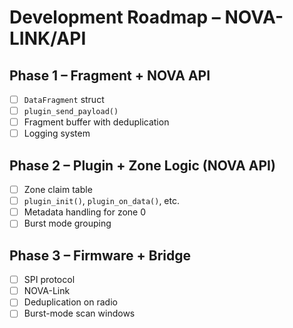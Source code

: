 # Development Roadmap – NOVA-LINK/API

## Phase 1 – Fragment + NOVA API

- [ ] `DataFragment` struct
- [ ] `plugin_send_payload()`
- [ ] Fragment buffer with deduplication
- [ ] Logging system

## Phase 2 – Plugin + Zone Logic (NOVA API)

- [ ] Zone claim table
- [ ] `plugin_init()`, `plugin_on_data()`, etc.
- [ ] Metadata handling for zone 0
- [ ] Burst mode grouping

## Phase 3 – Firmware + Bridge

- [ ] SPI protocol
- [ ] NOVA-Link
- [ ] Deduplication on radio
- [ ] Burst-mode scan windows
